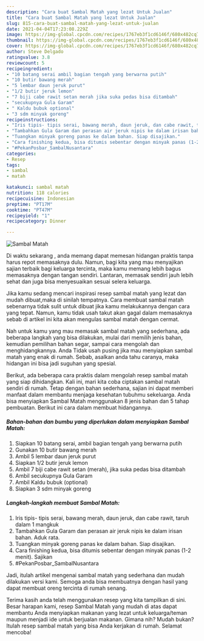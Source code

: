 ```yaml
---
description: "Cara buat Sambal Matah yang lezat Untuk Jualan"
title: "Cara buat Sambal Matah yang lezat Untuk Jualan"
slug: 815-cara-buat-sambal-matah-yang-lezat-untuk-jualan
date: 2021-04-04T17:23:08.229Z
image: https://img-global.cpcdn.com/recipes/1767eb3f1cd6146f/680x482cq70/sambal-matah-foto-resep-utama.jpg
thumbnail: https://img-global.cpcdn.com/recipes/1767eb3f1cd6146f/680x482cq70/sambal-matah-foto-resep-utama.jpg
cover: https://img-global.cpcdn.com/recipes/1767eb3f1cd6146f/680x482cq70/sambal-matah-foto-resep-utama.jpg
author: Steve Delgado
ratingvalue: 3.8
reviewcount: 5
recipeingredient:
- "10 batang serai ambil bagian tengah yang berwarna putih"
- "10 butir bawang merah"
- "5 lembar daun jeruk purut"
- "1/2 butir jeruk lemon"
- "7 biji cabe rawit setan merah jika suka pedas bisa ditambah"
- "secukupnya Gula Garam"
- " Kaldu bubuk optional"
- "3 sdm minyak goreng"
recipeinstructions:
- "Iris tipis- tipis serai, bawang merah, daun jeruk, dan cabe rawit, taruh dalam 1 mangkuk"
- "Tambahkan Gula Garam dan perasan air jeruk nipis ke dalam irisan bahan. Aduk rata."
- "Tuangkan minyak goreng panas ke dalam bahan. Siap disajikan."
- "Cara finishing kedua, bisa ditumis sebentar dengan minyak panas (1-2 menit). Sajikan"
- "#PekanPosbar_SambalNusantara"
categories:
- Resep
tags:
- sambal
- matah

katakunci: sambal matah 
nutrition: 118 calories
recipecuisine: Indonesian
preptime: "PT17M"
cooktime: "PT47M"
recipeyield: "1"
recipecategory: Dinner

---
```



![Sambal Matah](https://img-global.cpcdn.com/recipes/1767eb3f1cd6146f/680x482cq70/sambal-matah-foto-resep-utama.jpg)

Di waktu  sekarang , anda memang dapat memesan hidangan praktis tanpa harus repot memasaknya dulu. Namun, bagi kita yang mau menyajikan sajian terbaik bagi keluarga tercinta, maka kamu memang lebih bagus memasaknya dengan tangan sendiri. Lantaran, memasak sendiri jauh lebih sehat dan juga bisa menyesuaikan sesuai selera keluarga.

Jika kamu sedang mencari inspirasi resep sambal matah yang lezat dan mudah dibuat,maka di sinilah tempatnya. Cara membuat sambal matah  sebenarnya tidak sulit untuk dibuat jika kamu melakukannya dengan cara yang tepat. Namun, kamu tidak usah takut akan gagal dalam memasaknya 
sebab di artikel ini kita akan mengulas sambal matah dengan cermat.  



Nah untuk kamu yang mau memasak sambal matah yang sederhana, ada beberapa langkah yang bisa dilakukan, mulai dari memilih jenis bahan, kemudian pemilihan bahan segar, sampai cara mengolah dan menghidangkannya. Anda Tidak usah pusing jika mau menyiapkan sambal matah yang enak di rumah. Sebab, asalkan anda  tahu caranya, maka hidangan ini bisa jadi suguhan yang spesial.

Berikut, ada beberapa cara praktis  dalam mengolah resep sambal matah yang siap dihidangkan. Kali ini, mari kita coba ciptakan sambal matah sendiri di rumah. Tetap dengan bahan sederhana, sajian ini dapat memberi manfaat dalam membantu menjaga kesehatan tubuhmu sekeluarga. Anda bisa menyiapkan Sambal Matah menggunakan 8 jenis bahan dan 5 tahap pembuatan. Berikut ini cara dalam membuat hidangannya.

<!--inarticleads1-->

##### Bahan-bahan dan bumbu yang diperlukan dalam menyiapkan Sambal Matah:

1. Siapkan 10 batang serai, ambil bagian tengah yang berwarna putih
1. Gunakan 10 butir bawang merah
1. Ambil 5 lembar daun jeruk purut
1. Siapkan 1/2 butir jeruk lemon
1. Ambil 7 biji cabe rawit setan (merah), jika suka pedas bisa ditambah
1. Ambil secukupnya Gula Garam
1. Ambil  Kaldu bubuk (optional)
1. Siapkan 3 sdm minyak goreng




<!--inarticleads2-->

##### Langkah-langkah membuat Sambal Matah:

1. Iris tipis- tipis serai, bawang merah, daun jeruk, dan cabe rawit, taruh dalam 1 mangkuk
1. Tambahkan Gula Garam dan perasan air jeruk nipis ke dalam irisan bahan. Aduk rata.
1. Tuangkan minyak goreng panas ke dalam bahan. Siap disajikan.
1. Cara finishing kedua, bisa ditumis sebentar dengan minyak panas (1-2 menit). Sajikan
1. #PekanPosbar_SambalNusantara




Jadi, itulah artikel mengenai  sambal matah  yang sederhana dan mudah dilakukan versi kami. Semoga anda bisa membuatnya dengan hasil yang dapat membuat oreng tercinta di rumah senang. 

Terima kasih anda telah menggunakan resep yang kita tampilkan di sini. Besar harapan kami, resep  Sambal Matah yang mudah di atas dapat membantu Anda menyiapkan makanan yang lezat untuk keluarga/teman maupun menjadi ide untuk berjualan makanan. Gimana nih? Mudah bukan? Itulah resep sambal matah yang bisa Anda kerjakan di rumah. Selamat mencoba!

